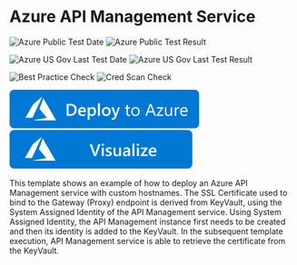 # Azure API Management Service

![Azure Public Test Date](https://azurequickstartsservice.blob.core.windows.net/badges/201-api-management-ssl-using-system-assigned/PublicLastTestDate.svg)
![Azure Public Test Result](https://azurequickstartsservice.blob.core.windows.net/badges/201-api-management-ssl-using-system-assigned/PublicDeployment.svg)

![Azure US Gov Last Test Date](https://azurequickstartsservice.blob.core.windows.net/badges/201-api-management-ssl-using-system-assigned/FairfaxLastTestDate.svg)
![Azure US Gov Last Test Result](https://azurequickstartsservice.blob.core.windows.net/badges/201-api-management-ssl-using-system-assigned/FairfaxDeployment.svg)

![Best Practice Check](https://azurequickstartsservice.blob.core.windows.net/badges/201-api-management-ssl-using-system-assigned/BestPracticeResult.svg)
![Cred Scan Check](https://azurequickstartsservice.blob.core.windows.net/badges/201-api-management-ssl-using-system-assigned/CredScanResult.svg)

[![Deploy To Azure](https://raw.githubusercontent.com/Azure/azure-quickstart-templates/master/1-CONTRIBUTION-GUIDE/images/deploytoazure.svg?sanitize=true)](https://portal.azure.com/#create/Microsoft.Template/uri/https%3A%2F%2Fraw.githubusercontent.com%2Fazure%2Fazure-quickstart-templates%2Fmaster%2F201-api-management-ssl-using-system-assigned%2Fazuredeploy.json)
[![Visualize](https://raw.githubusercontent.com/Azure/azure-quickstart-templates/master/1-CONTRIBUTION-GUIDE/images/visualizebutton.svg?sanitize=true)](http://armviz.io/#/?load=https%3A%2F%2Fraw.githubusercontent.com%2FAzure%2Fazure-quickstart-templates%2Fmaster%2F201-api-management-ssl-using-system-assigned%2Fazuredeploy.json)

This template shows an example of how to deploy an Azure API Management service with custom hostnames.  The SSL Certificate used to bind to the Gateway (Proxy) endpoint is derived from KeyVault, using the System Assigned Identity of the API Management service. Using System Assigned Identity, the API Management instance first needs to be created and then its identity is added to the KeyVault. 
In the subsequent template execution, API Management service is able to retrieve the certificate from the KeyVault.

